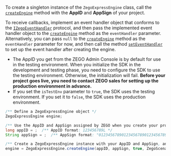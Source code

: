 To create a singleton instance of the `ZegoExpressEngine` class, call the [`createEngine`](https://www.zegocloud.com/article/api?doc=Express_Video_SDK_API~Java_android~class~im-zego-zegoexpress-zego-express-engine#create-engine) method with the **AppID** and **AppSign** of your project.

To receive callbacks, implement an event handler object that conforms to the [`IZegoEventHandler`](https://www.zegocloud.com/article/api?doc=Express_Video_SDK_API~Java_android~class~im-zego-zegoexpress-callback-i-zego-event-handler) protocol, and then pass the implemented event handler object to the [`createEngine`](https://www.zegocloud.com/article/api?doc=Express_Video_SDK_API~Java_android~class~im-zego-zegoexpress-zego-express-engine#create-engine) method as the `eventHandler` parameter.
Alternatively, you can pass `null` to the [`createEngine`](https://www.zegocloud.com/article/api?doc=Express_Video_SDK_API~Java_android~class~im-zego-zegoexpress-zego-express-engine#create-engine) method as the `eventHandler` parameter for now, and then call the method [`setEventHandler`](https://www.zegocloud.com/article/api?doc=Express_Video_SDK_API~Java_android~class~im-zego-zegoexpress-zego-express-engine#set-event-handler) to set up the event handler after creating the engine.

<div class = 'mk-hint'>

- The AppID you get from the ZEGO Admin Console is by default for use in the testing environment. When you initialize the SDK in the development and testing phase, you need to configure the SDK to use the testing environment. Otherwise, the initialization will fail. **Before your project goes live, you need to contact ZEGO sales for setting up the production environment in advance.**
- If you set the `isTestEnv` parameter to `true`, the SDK uses the testing environment. If you set it to `false`, the SDK uses the production environment. 
</div>

```java
/** Define a ZegoExpressEngine object */
ZegoExpressEngine engine;

/** Use the AppID and AppSign assigned by ZEGO when you create your project in the ZEGO Admin Console. */
long appID = ;  /** AppID format: 123456789L */
String appSign = ;  /** AppSign format: "0123456789012345678901234567890123456789012345678901234567890123"（64 characters）*/

/** Create a ZegoExpressEngine instance with your AppID and AppSign, and initialize it to use the testing environment and the settings for the general scenario. */
engine = ZegoExpressEngine.createEngine(appID, appSign, true, ZegoScenario.GENERAL, getApplication(), null);  
```
